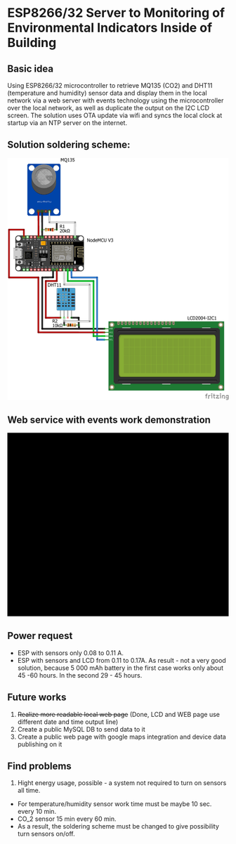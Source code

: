 # ESP8266/32 Server to Monitoring of Environmental Indicators Inside of Building
## Basic idea
Using ESP8266/32 microcontroller to retrieve MQ135 (CO2) and DHT11 (temperature and humidity) sensor data and display them in the local network via a web server with events technology using the microcontroller over the local network, as well as duplicate the output on the I2C LCD screen. The solution uses OTA update via wifi and syncs the local clock at startup via an NTP server on the internet.  
## Solution soldering scheme:
![Solution scheme](DHT11+MQ135+LED+WIFI_bb.jpg)
## Web service with events work demonstration
![ESP WebPage](ESP_page_with_events.gif)
## Power request
* ESP with sensors only 0.08 to 0.11 A. 
* ESP with sensors and LCD from 0.11 to 0.17A.
As result - not a very good solution, because 5 000 mAh battery in the first case works only about 45 -60 hours. In the second 29 - 45 hours. 

## Future works
1. ~~Realize more readable local web page~~ (Done, LCD and WEB page use different date and time output line)
2. Create a public MySQL DB to send data to it
3. Create a public web page with google maps integration and device data publishing on it  

## Find problems
1. Hight energy usage, possible - a system not required to turn on sensors all time. 
  * For temperature/humidity sensor work time must be maybe 10 sec. every 10 min. 
  * CO_2 sensor 15 min every 60 min. 
  * As a result, the soldering scheme must be changed to give possibility turn sensors on/off.  
